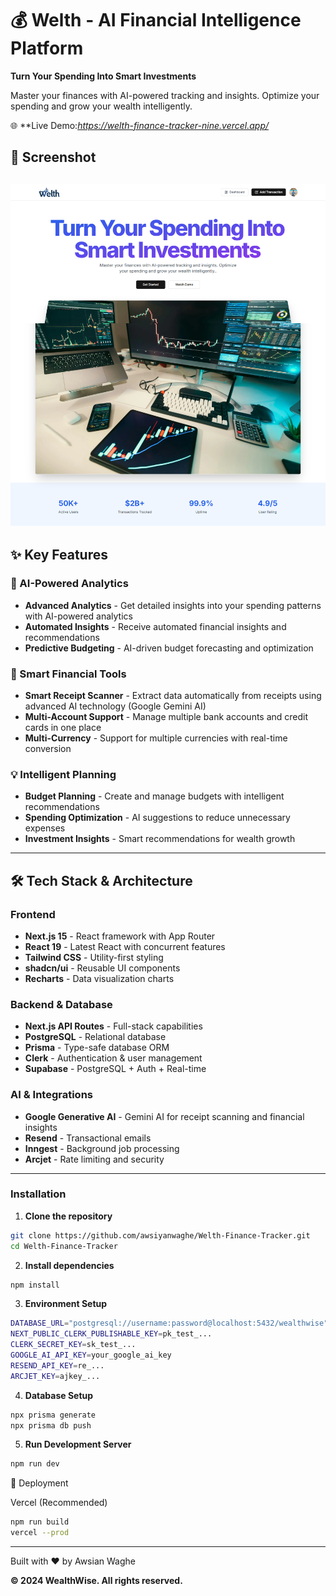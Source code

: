 # 💰 Welth - AI Financial Intelligence Platform

**Turn Your Spending Into Smart Investments**

Master your finances with AI-powered tracking and insights. Optimize your spending and grow your wealth intelligently.

🌐 **Live Demo:*https://welth-finance-tracker-nine.vercel.app/* 

## 📸 Screenshot
![FinSight Screenshot](https://github.com/awsiyanwaghe/Welth-Finance-Tracker/raw/main/public/screen.png)
---

## ✨ Key Features

### 🤖 AI-Powered Analytics
- **Advanced Analytics** - Get detailed insights into your spending patterns with AI-powered analytics
- **Automated Insights** - Receive automated financial insights and recommendations
- **Predictive Budgeting** - AI-driven budget forecasting and optimization

### 🧾 Smart Financial Tools
- **Smart Receipt Scanner** - Extract data automatically from receipts using advanced AI technology (Google Gemini AI)
- **Multi-Account Support** - Manage multiple bank accounts and credit cards in one place
- **Multi-Currency** - Support for multiple currencies with real-time conversion

### 💡 Intelligent Planning
- **Budget Planning** - Create and manage budgets with intelligent recommendations
- **Spending Optimization** - AI suggestions to reduce unnecessary expenses
- **Investment Insights** - Smart recommendations for wealth growth

---

## 🛠️ Tech Stack & Architecture

### Frontend
- **Next.js 15** - React framework with App Router
- **React 19** - Latest React with concurrent features
- **Tailwind CSS** - Utility-first styling
- **shadcn/ui** - Reusable UI components
- **Recharts** - Data visualization charts

### Backend & Database
- **Next.js API Routes** - Full-stack capabilities
- **PostgreSQL** - Relational database
- **Prisma** - Type-safe database ORM
- **Clerk** - Authentication & user management
- **Supabase** - PostgreSQL + Auth + Real-time

### AI & Integrations
- **Google Generative AI** - Gemini AI for receipt scanning and financial insights
- **Resend** - Transactional emails
- **Inngest** - Background job processing
- **Arcjet** - Rate limiting and security
---

### Installation

1. **Clone the repository**
```bash
git clone https://github.com/awsiyanwaghe/Welth-Finance-Tracker.git
cd Welth-Finance-Tracker
```

2. **Install dependencies**
```bash
npm install
```
3. **Environment Setup**
```bash
DATABASE_URL="postgresql://username:password@localhost:5432/wealthwise"
NEXT_PUBLIC_CLERK_PUBLISHABLE_KEY=pk_test_...
CLERK_SECRET_KEY=sk_test_...
GOOGLE_AI_API_KEY=your_google_ai_key
RESEND_API_KEY=re_...
ARCJET_KEY=ajkey_...
```
4. **Database Setup**
```bash
npx prisma generate
npx prisma db push
```
5. **Run Development Server**
```bash
npm run dev
```
🎯 Deployment

Vercel (Recommended)
```bash
npm run build
vercel --prod
```

---
Built with ❤️ by Awsian Waghe

**© 2024 WealthWise. All rights reserved.**
